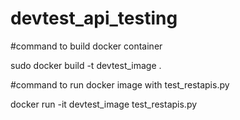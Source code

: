 # devtest_api_testing

#command to build docker container

sudo docker build -t devtest_image .

#command to run docker image with test_restapis.py

docker run -it devtest_image test_restapis.py
